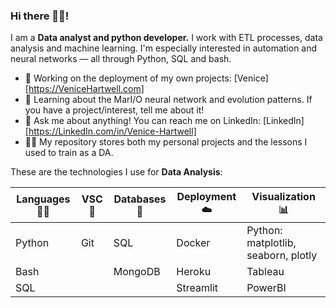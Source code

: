 ### Hi there 🙋‍♂️!

I am a **Data analyst and python developer.** I work with ETL processes, data analysis and machine learning. I'm especially interested in automation and neural networks — all through Python, SQL and bash.

-  🔭 Working on the deployment of my own projects: [Venice][https://VeniceHartwell.com]
-  🌱 Learning about the MarI/O neural network and evolution patterns. If you have a project/interest, tell me about it!
-  💬 Ask me about anything! You can reach me on LinkedIn: [LinkedIn][https://LinkedIn.com/in/Venice-Hartwell]
-  👨‍🎓 My repository stores both my personal projects and the lessons I used to train as a DA.

These are the technologies I use for **Data Analysis**:

| **Languages** 🧑‍💻 | **VSC** 📆| **Databases** 🐬| **Deployment** ☁️ | **Visualization** 📊|
| --------------- | --------------- | --------------- | --------------- | --------------- |
| Python | Git| SQL | Docker | Python: matplotlib, seaborn, plotly |
| Bash | | MongoDB | Heroku | Tableau
| SQL|  |  | Streamlit | PowerBI
